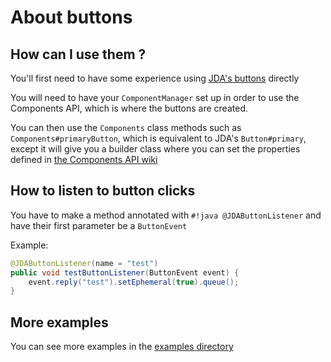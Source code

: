 # About buttons
## How can I use them ?
You'll first need to have some experience using [JDA's buttons](https://jda.wiki/using-jda/interactions/#buttons) directly

You will need to have your `ComponentManager` set up in order to use the Components API, which is where the buttons are created.

You can then use the `Components` class methods such as `Components#primaryButton`, which is equivalent to JDA's `Button#primary`, except it will give you a builder class where you can set the properties defined in [the Components API wiki](./The-Components-API.md)

## How to listen to button clicks

You have to make a method annotated with `#!java @JDAButtonListener` and have their first parameter be a `ButtonEvent`

Example:
```java
@JDAButtonListener(name = "test")
public void testButtonListener(ButtonEvent event) {
	event.reply("test").setEphemeral(true).queue();
}
```

## More examples

You can see more examples in the [examples directory](https://github.com/freya022/BotCommands/tree/master/examples/src/main/java/com/freya02/bot/componentsbot)